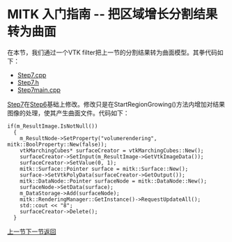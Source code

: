 MITK 入门指南 -- 把区域增长分割结果转为曲面
=======================================

在本节，我们通过一个VTK filter把上一节的分割结果转为曲面模型。其拳代码如下：

- [Step7.cpp](http://docs.mitk.org/2012.06/Step7_8cpp-example.html)
- [Step7.h](http://docs.mitk.org/2012.06/Step7_8h-example.html)
- [Step7main.cpp](http://docs.mitk.org/2012.06/Step7main_8cpp-example.html)

[Step7](http://docs.mitk.org/2012.06/classStep7.html)在[Step6](http://docs.mitk.org/2012.06/classStep6.html)基础上修改。修改只是在StartRegionGrowing()方法内增加对结果图像的处理，使其产生曲面文件。代码如下：

	if(m_ResultImage.IsNotNull())
	  {
	    m_ResultNode->SetProperty("volumerendering", mitk::BoolProperty::New(false));
	    vtkMarchingCubes* surfaceCreator = vtkMarchingCubes::New();
	    surfaceCreator->SetInput(m_ResultImage->GetVtkImageData());
	    surfaceCreator->SetValue(0, 1);
	    mitk::Surface::Pointer surface = mitk::Surface::New();
	    surface->SetVtkPolyData(surfaceCreator->GetOutput());
	    mitk::DataNode::Pointer surfaceNode = mitk::DataNode::New();
	    surfaceNode->SetData(surface);
	    m_DataStorage->Add(surfaceNode);
	    mitk::RenderingManager::GetInstance()->RequestUpdateAll();
	    std::cout << "8";
	    surfaceCreator->Delete();
	  }

[上一节](step6.md)[下一节](step8.md)[返回](../MITK-tutorial.md)